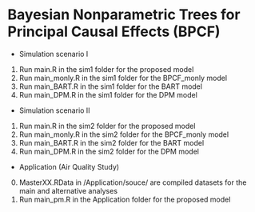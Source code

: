# Bayesian Nonparametric Trees for Principal Causal Effects (BPCF)

- Simulation scenario I
1. Run main.R in the sim1 folder for the proposed model
2. Run main_monly.R in the sim1 folder for the BPCF_monly model
3. Run main_BART.R in the sim1 folder for the BART model
4. Run main_DPM.R in the sim1 folder for the DPM model

- Simulation scenario II
1. Run main.R in the sim2 folder for the proposed model
2. Run main_monly.R in the sim2 folder for the BPCF_monly model
3. Run main_BART.R in the sim2 folder for the BART model
4. Run main_DPM.R in the sim2 folder for the DPM model

- Application (Air Quality Study)
0. MasterXX.RData in /Application/souce/ are compiled datasets for the main and alternative analyses
1. Run main_pm.R in the Application folder for the proposed model

